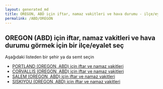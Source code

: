 ```yaml
---
layout: generated_md
title: OREGON, ABD için iftar, namaz vakitleri ve hava durumu - ilçe/eyalet seç
permalink: /ABD/OREGON
---
```


## OREGON (ABD) için iftar, namaz vakitleri ve hava durumu  görmek için bir ilçe/eyalet seç

Aşağıdaki listeden bir şehir ya da semt seçin

* [PORTLAND (OREGON, ABD) için iftar ve namaz vakitleri](/ABD/OREGON/PORTLAND)
* [CORVALLIS (OREGON, ABD) için iftar ve namaz vakitleri](/ABD/OREGON/CORVALLIS)
* [SALEM (OREGON, ABD) için iftar ve namaz vakitleri](/ABD/OREGON/SALEM)
* [SISKIYOU (OREGON, ABD) için iftar ve namaz vakitleri](/ABD/OREGON/SISKIYOU)
